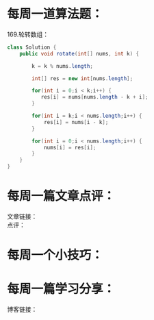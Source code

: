 # 每周一道算法题：
169.轮转数组：
```java
class Solution {
    public void rotate(int[] nums, int k) {

        k = k % nums.length;

        int[] res = new int[nums.length];

        for(int i = 0;i < k;i++) {
           res[i] = nums[nums.length - k + i];
        }

        for(int i = k;i < nums.length;i++) {
            res[i] = nums[i - k];
        }

        for(int i = 0;i < nums.length;i++) {
            nums[i] = res[i];
        }
    }
}
```
# 每周一篇文章点评：
文章链接： </br>
点评： 
# 每周一个小技巧：

# 每周一篇学习分享：
博客链接：

